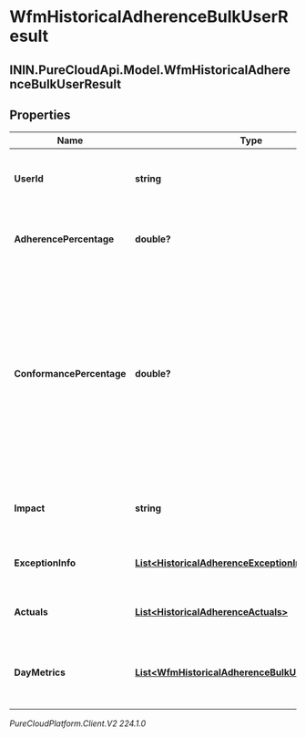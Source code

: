 # WfmHistoricalAdherenceBulkUserResult

## ININ.PureCloudApi.Model.WfmHistoricalAdherenceBulkUserResult

## Properties

|Name | Type | Description | Notes|
|------------ | ------------- | ------------- | -------------|
| **UserId** | **string** | The ID of the user for whom the adherence is queried | [optional] |
| **AdherencePercentage** | **double?** | Adherence percentage for this user, in the scale of 0 - 100 | [optional] |
| **ConformancePercentage** | **double?** | Conformance percentage for this user, in the scale of 0 - 100. Conformance percentage can be greater than 100 when the actual on queue time is greater than the scheduled on queue time for the same period. | [optional] |
| **Impact** | **string** | The impact of the current adherence state for this user | [optional] |
| **ExceptionInfo** | [**List&lt;HistoricalAdherenceExceptionInfo&gt;**](HistoricalAdherenceExceptionInfo) | List of adherence exceptions for this user | [optional] |
| **Actuals** | [**List&lt;HistoricalAdherenceActuals&gt;**](HistoricalAdherenceActuals) | List of adherence actuals for this user | [optional] |
| **DayMetrics** | [**List&lt;WfmHistoricalAdherenceBulkUserDayMetrics&gt;**](WfmHistoricalAdherenceBulkUserDayMetrics) | Adherence and conformance metrics for days in query range | [optional] |



_PureCloudPlatform.Client.V2 224.1.0_
